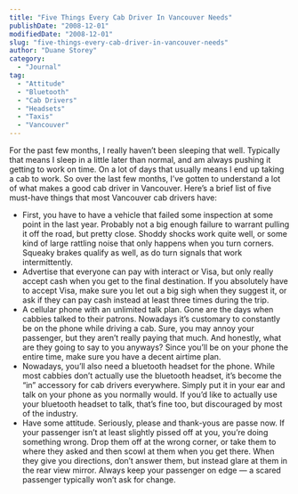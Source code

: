 ```yaml
---
title: "Five Things Every Cab Driver In Vancouver Needs"
publishDate: "2008-12-01"
modifiedDate: "2008-12-01"
slug: "five-things-every-cab-driver-in-vancouver-needs"
author: "Duane Storey"
category:
  - "Journal"
tag:
  - "Attitude"
  - "Bluetooth"
  - "Cab Drivers"
  - "Headsets"
  - "Taxis"
  - "Vancouver"
---
```


For the past few months, I really haven’t been sleeping that well. Typically that means I sleep in a little later than normal, and am always pushing it getting to work on time. On a lot of days that usually means I end up taking a cab to work. So over the last few months, I’ve gotten to understand a lot of what makes a good cab driver in Vancouver. Here’s a brief list of five must-have things that most Vancouver cab drivers have:

- First, you have to have a vehicle that failed some inspection at some point in the last year. Probably not a big enough failure to warrant pulling it off the road, but pretty close. Shoddy shocks work quite well, or some kind of large rattling noise that only happens when you turn corners. Squeaky brakes qualify as well, as do turn signals that work intermittently.
- Advertise that everyone can pay with interact or Visa, but only really accept cash when you get to the final destination. If you absolutely have to accept Visa, make sure you let out a big sigh when they suggest it, or ask if they can pay cash instead at least three times during the trip.
- A cellular phone with an unlimited talk plan. Gone are the days when cabbies talked to their patrons. Nowadays it’s customary to constantly be on the phone while driving a cab. Sure, you may annoy your passenger, but they aren’t really paying that much. And honestly, what are they going to say to you anyways? Since you’ll be on your phone the entire time, make sure you have a decent airtime plan.
- Nowadays, you’ll also need a bluetooth headset for the phone. While most cabbies don’t actually use the bluetooth headset, it’s become the “in” accessory for cab drivers everywhere. Simply put it in your ear and talk on your phone as you normally would. If you’d like to actually use your bluetooth headset to talk, that’s fine too, but discouraged by most of the industry.
- Have some attitude. Seriously, please and thank-yous are passe now. If your passenger isn’t at least slightly pissed off at you, you’re doing something wrong. Drop them off at the wrong corner, or take them to where they asked and then scowl at them when you get there. When they give you directions, don’t answer them, but instead glare at them in the rear view mirror. Always keep your passenger on edge — a scared passenger typically won’t ask for change.